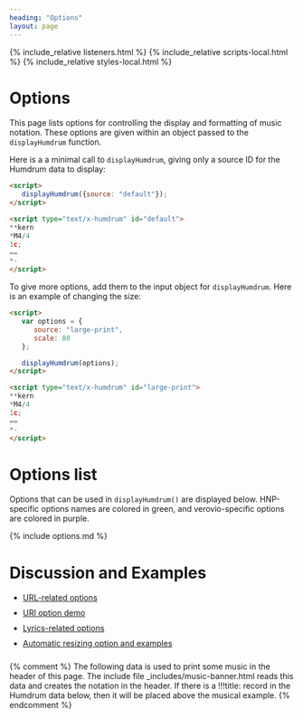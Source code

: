 ```yaml
---
heading: "Options"
layout: page
---
```


{% include_relative listeners.html %}
{% include_relative scripts-local.html %}
{% include_relative styles-local.html %}

# Options #

This page lists options for controlling the display and formatting
of music notation.  These options are given within an object passed
to the `displayHumdrum` function.  

Here is a a minimal call to `displayHumdrum`, giving only a source
ID for the Humdrum data to display:

<script>
displayHumdrum({source: "default"});
</script>
<script type="text/x-humdrum" id="default">
**kern
*M4/4
1c;
==
*-
</script>


```html
<script>
   displayHumdrum({source: "default"});
</script>

<script type="text/x-humdrum" id="default">
**kern
*M4/4
1c;
==
*-
</script>
```

To give more options, add them to the input object for `displayHumdrum`.
Here is an example of changing the size:

<script>
	var options = {
		source: "large-print",
		scale: 80
	};

	displayHumdrum(options);
</script>

<script type="text/x-humdrum" id="large-print">
**kern
*M4/4
1c;
==
*-
</script>


```html
<script>
   var options = {
      source: "large-print",
      scale: 80
   };

   displayHumdrum(options);
</script>

<script type="text/x-humdrum" id="large-print">
**kern
*M4/4
1c;
==
*-
</script>
```


<a name="list"> </a>

# Options list #

Options that can be used in `displayHumdrum()` are displayed below.
HNP-specific options names are colored in green, and verovio-specific
options are colored in purple.


{% include options.md %}


# Discussion and Examples #

<style>
	li { padding-bottom: 10px; }
</style>

* <a href="url">URL-related options</a>
* <a href="uri">URI option demo</a>
* <a href="lyrics">Lyrics-related options</a>
* <a href="resize">Automatic resizing option and examples</a>



{% comment %}
	The following data is used to print some music in the header of this page.
	The include file _includes/music-banner.html reads this data and creates
	the notation in the header.  If there is a !!!title: record in the
	Humdrum data below, then it will be placed above the musical example.
{% endcomment %}

<div style="display:none" id="title-notation-source">
!!!title: Vivaldi: Violin Concerto in E major (<i>Spring</i>), RV 269, op. 8, no. 1, mvmt. 1
{% include banner-scores/vivaldi-op8-no1-mvmt1-mm1-40.krn %}
</div>



